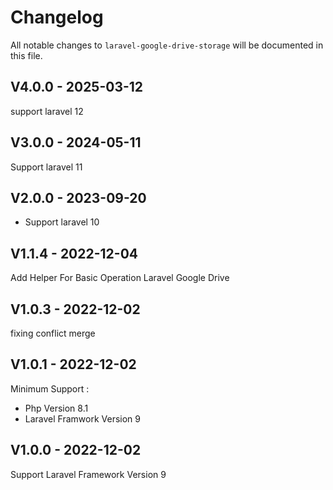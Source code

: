 # Changelog

All notable changes to `laravel-google-drive-storage` will be documented in this file.

## V4.0.0 - 2025-03-12

support laravel 12

## V3.0.0 - 2024-05-11

Support laravel 11

## V2.0.0 - 2023-09-20

- Support laravel 10

## V1.1.4 - 2022-12-04

Add Helper For Basic Operation Laravel Google Drive

## V1.0.3 - 2022-12-02

fixing conflict merge

## V1.0.1 - 2022-12-02

Minimum Support :

- Php Version 8.1
- Laravel Framwork Version 9

## V1.0.0 - 2022-12-02

Support Laravel Framework Version 9
